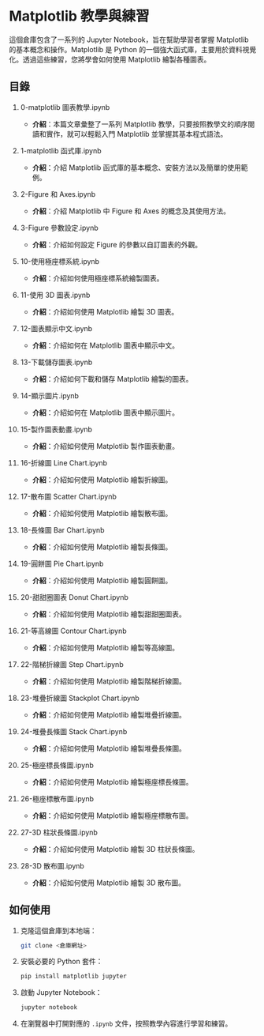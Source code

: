 # Matplotlib 教學與練習

這個倉庫包含了一系列的 Jupyter Notebook，旨在幫助學習者掌握 Matplotlib 的基本概念和操作。Matplotlib 是 Python 的一個強大函式庫，主要用於資料視覺化。透過這些練習，您將學會如何使用 Matplotlib 繪製各種圖表。

## 目錄

1. 0-matplotlib 圖表教學.ipynb
   - **介紹**：本篇文章彙整了一系列 Matplotlib 教學，只要按照教學文的順序閱讀和實作，就可以輕鬆入門 Matplotlib 並掌握其基本程式語法。

2. 1-matplotlib 函式庫.ipynb
   - **介紹**：介紹 Matplotlib 函式庫的基本概念、安裝方法以及簡單的使用範例。

3. 2-Figure 和 Axes.ipynb
   - **介紹**：介紹 Matplotlib 中 Figure 和 Axes 的概念及其使用方法。

4. 3-Figure 參數設定.ipynb
   - **介紹**：介紹如何設定 Figure 的參數以自訂圖表的外觀。

5. 10-使用極座標系統.ipynb
   - **介紹**：介紹如何使用極座標系統繪製圖表。

6. 11-使用 3D 圖表.ipynb
   - **介紹**：介紹如何使用 Matplotlib 繪製 3D 圖表。

7. 12-圖表顯示中文.ipynb
   - **介紹**：介紹如何在 Matplotlib 圖表中顯示中文。

8. 13-下載儲存圖表.ipynb
   - **介紹**：介紹如何下載和儲存 Matplotlib 繪製的圖表。

9. 14-顯示圖片.ipynb
   - **介紹**：介紹如何在 Matplotlib 圖表中顯示圖片。

10. 15-製作圖表動畫.ipynb
    - **介紹**：介紹如何使用 Matplotlib 製作圖表動畫。

11. 16-折線圖 Line Chart.ipynb
    - **介紹**：介紹如何使用 Matplotlib 繪製折線圖。

12. 17-散布圖 Scatter Chart.ipynb
    - **介紹**：介紹如何使用 Matplotlib 繪製散布圖。

13. 18-長條圖 Bar Chart.ipynb
    - **介紹**：介紹如何使用 Matplotlib 繪製長條圖。

14. 19-圓餅圖 Pie Chart.ipynb
    - **介紹**：介紹如何使用 Matplotlib 繪製圓餅圖。

15. 20-甜甜圈圖表 Donut Chart.ipynb
    - **介紹**：介紹如何使用 Matplotlib 繪製甜甜圈圖表。

16. 21-等高線圖 Contour Chart.ipynb
    - **介紹**：介紹如何使用 Matplotlib 繪製等高線圖。

17. 22-階梯折線圖 Step Chart.ipynb
    - **介紹**：介紹如何使用 Matplotlib 繪製階梯折線圖。

18. 23-堆疊折線圖 Stackplot Chart.ipynb
    - **介紹**：介紹如何使用 Matplotlib 繪製堆疊折線圖。

19. 24-堆疊長條圖 Stack Chart.ipynb
    - **介紹**：介紹如何使用 Matplotlib 繪製堆疊長條圖。

20. 25-極座標長條圖.ipynb
    - **介紹**：介紹如何使用 Matplotlib 繪製極座標長條圖。

21. 26-極座標散布圖.ipynb
    - **介紹**：介紹如何使用 Matplotlib 繪製極座標散布圖。

22. 27-3D 柱狀長條圖.ipynb
    - **介紹**：介紹如何使用 Matplotlib 繪製 3D 柱狀長條圖。

23. 28-3D 散布圖.ipynb
    - **介紹**：介紹如何使用 Matplotlib 繪製 3D 散布圖。

## 如何使用

1. 克隆這個倉庫到本地端：
    ```sh
    git clone <倉庫網址>
    ```

2. 安裝必要的 Python 套件：
    ```sh
    pip install matplotlib jupyter
    ```

3. 啟動 Jupyter Notebook：
    ```sh
    jupyter notebook
    ```

4. 在瀏覽器中打開對應的 `.ipynb` 文件，按照教學內容進行學習和練習。